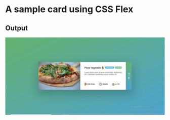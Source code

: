 # A sample card using CSS Flex

## Output
![Code snippet output](https://github.com/karlmarxmanzano/code-snippet-css-flex/blob/master/CARD.JPG?raw=true)
